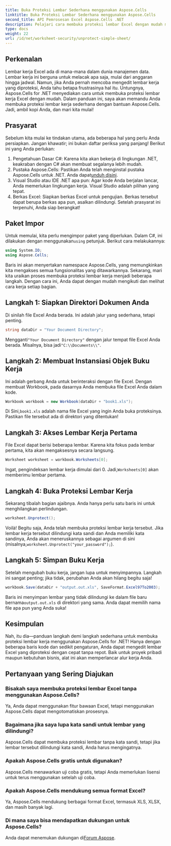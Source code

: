 ```yaml
---
title: Buka Proteksi Lembar Sederhana menggunakan Aspose.Cells
linktitle: Buka Proteksi Lembar Sederhana menggunakan Aspose.Cells
second_title: API Pemrosesan Excel Aspose.Cells .NET
description: Pelajari cara membuka proteksi lembar Excel dengan mudah menggunakan Aspose.Cells untuk .NET dengan tutorial langkah demi langkah ini.
type: docs
weight: 22
url: /id/net/worksheet-security/unprotect-simple-sheet/
---
```

## Perkenalan
Lembar kerja Excel ada di mana-mana dalam dunia manajemen data. Lembar kerja ini berguna untuk melacak apa saja, mulai dari anggaran hingga jadwal. Namun, jika Anda pernah mencoba mengedit lembar kerja yang diproteksi, Anda tahu betapa frustrasinya hal itu. Untungnya, Aspose.Cells for .NET menyediakan cara untuk membuka proteksi lembar kerja Excel dengan mudah. Dalam panduan ini, saya akan memandu Anda membuka proteksi lembar kerja sederhana dengan bantuan Aspose.Cells. Jadi, ambil kopi Anda, dan mari kita mulai!
## Prasyarat
Sebelum kita mulai ke tindakan utama, ada beberapa hal yang perlu Anda persiapkan. Jangan khawatir; ini bukan daftar periksa yang panjang! Berikut ini yang Anda perlukan:
1. Pengetahuan Dasar C#: Karena kita akan bekerja di lingkungan .NET, keakraban dengan C# akan membuat segalanya lebih mudah.
2.  Pustaka Aspose.Cells: Pastikan Anda telah menginstal pustaka Aspose.Cells untuk .NET. Anda dapat[unduh disini](https://releases.aspose.com/cells/net/).
3. Visual Studio atau IDE .NET apa pun: Agar kode Anda berjalan lancar, Anda memerlukan lingkungan kerja. Visual Studio adalah pilihan yang tepat.
4. Berkas Excel: Siapkan berkas Excel untuk pengujian. Berkas tersebut dapat berupa berkas apa pun, asalkan dilindungi.
Setelah prasyarat ini terpenuhi, Anda siap berangkat!
## Paket Impor
 Untuk memulai, kita perlu mengimpor paket yang diperlukan. Dalam C#, ini dilakukan dengan menggunakan`using` petunjuk. Berikut cara melakukannya:
```csharp
using System.IO;
using Aspose.Cells;
```
Baris ini akan menyertakan namespace Aspose.Cells, yang memungkinkan kita mengakses semua fungsionalitas yang ditawarkannya. 
Sekarang, mari kita uraikan proses membuka proteksi lembar kerja menjadi beberapa langkah. Dengan cara ini, Anda dapat dengan mudah mengikuti dan melihat cara kerja setiap bagian.
## Langkah 1: Siapkan Direktori Dokumen Anda
Di sinilah file Excel Anda berada. Ini adalah jalur yang sederhana, tetapi penting. 
```csharp
string dataDir = "Your Document Directory";
```
 Mengganti`"Your Document Directory"` dengan jalur tempat file Excel Anda berada. Misalnya, bisa jadi`"C:\\Documents\\"`.
## Langkah 2: Membuat Instansiasi Objek Buku Kerja
Ini adalah gerbang Anda untuk berinteraksi dengan file Excel. Dengan membuat Workbook, pada dasarnya Anda membuka file Excel Anda dalam kode.
```csharp
Workbook workbook = new Workbook(dataDir + "book1.xls");
```
 Di Sini,`book1.xls` adalah nama file Excel yang ingin Anda buka proteksinya. Pastikan file tersebut ada di direktori yang ditentukan!
## Langkah 3: Akses Lembar Kerja Pertama
File Excel dapat berisi beberapa lembar. Karena kita fokus pada lembar pertama, kita akan mengaksesnya secara langsung.
```csharp
Worksheet worksheet = workbook.Worksheets[0];
```
 Ingat, pengindeksan lembar kerja dimulai dari 0. Jadi,`Worksheets[0]` akan memberimu lembar pertama.
## Langkah 4: Buka Proteksi Lembar Kerja
Sekarang tibalah bagian ajaibnya. Anda hanya perlu satu baris ini untuk menghilangkan perlindungan.
```csharp
worksheet.Unprotect();
```
 Voilà! Begitu saja, Anda telah membuka proteksi lembar kerja tersebut. Jika lembar kerja tersebut dilindungi kata sandi dan Anda memiliki kata sandinya, Anda akan meneruskannya sebagai argumen di sini (misalnya,`worksheet.Unprotect("your_password");`).
## Langkah 5: Simpan Buku Kerja
Setelah mengubah buku kerja, jangan lupa untuk menyimpannya. Langkah ini sangat penting; jika tidak, perubahan Anda akan hilang begitu saja!
```csharp
workbook.Save(dataDir + "output.out.xls", SaveFormat.Excel97To2003);
```
 Baris ini menyimpan lembar yang tidak dilindungi ke dalam file baru bernama`output.out.xls` di direktori yang sama. Anda dapat memilih nama file apa pun yang Anda suka!
## Kesimpulan
Nah, itu dia—panduan langkah demi langkah sederhana untuk membuka proteksi lembar kerja menggunakan Aspose.Cells for .NET! Hanya dengan beberapa baris kode dan sedikit pengaturan, Anda dapat mengedit lembar Excel yang diproteksi dengan cepat tanpa repot. Baik untuk proyek pribadi maupun kebutuhan bisnis, alat ini akan memperlancar alur kerja Anda.
## Pertanyaan yang Sering Diajukan
### Bisakah saya membuka proteksi lembar Excel tanpa menggunakan Aspose.Cells?
Ya, Anda dapat menggunakan fitur bawaan Excel, tetapi menggunakan Aspose.Cells dapat mengotomatiskan prosesnya.
### Bagaimana jika saya lupa kata sandi untuk lembar yang dilindungi?
Aspose.Cells dapat membuka proteksi lembar tanpa kata sandi, tetapi jika lembar tersebut dilindungi kata sandi, Anda harus mengingatnya.
### Apakah Aspose.Cells gratis untuk digunakan?
Aspose.Cells menawarkan uji coba gratis, tetapi Anda memerlukan lisensi untuk terus menggunakan setelah uji coba.
### Apakah Aspose.Cells mendukung semua format Excel?
Ya, Aspose.Cells mendukung berbagai format Excel, termasuk XLS, XLSX, dan masih banyak lagi. 
### Di mana saya bisa mendapatkan dukungan untuk Aspose.Cells?
 Anda dapat menemukan dukungan di[Forum Aspose](https://forum.aspose.com/c/cells/9).

